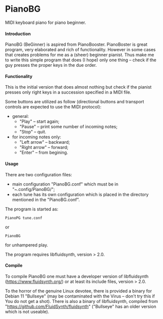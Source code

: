 # PianoBG
MIDI keyboard piano for piano beginner.

#### Introduction
PianoBG (BeGinner) is aspired from PianoBooster. PianoBoster is great program, very elaborated and rich of functionality. However in some cases that creates problems for me as a (sheer) beginner pianist. Thus make me to write this simple program that does (I hope) only one thing – check if the guy presses the proper keys in the due order.

#### Functionality
This is the initial version that does almost nothing but check if the pianist presses only right keys in a succession specified in a MIDI file.

Some buttons are utilized as follow (directional buttons and transport controls are expected to use the MIDI protocol):
* general:
  * "Play" – start again;
  * "Pause" – print some number of incoming notes;
  * "Stop" – quit.
* for incoming notes only:
  * "Left arrow" – backward;
  * "Right arrow" – forward;
  * "Enter" – from begining.

#### Usage
There are two configuration files:
* main configuration "PianoBG.conf" which must be in "~.config/PianoBG/";
* each tune has its own configuration which is placed in the directory mentioned in the "PianoBG.conf".

The program is started as:
```
PianoPG tune.conf
```
or
```
PianoBG 
```
for unhampered play.

The program requires libfluidsynth, version > 2.0.

#### Compile
To compile PianoBG one must have a developer version of libfluidsynth (https://www.fluidsynth.org/) or at least its include files, version > 2.0.

To the horror of the genuine Linux devotee, there is provided a binary for Debian 11 "Bullseye" (may be contaminated with the Virus – don't try this if You do not get a shot). There is also a binary of libfluidsynth, compiled from "https://github.com/FluidSynth/fluidsynth" ("Bullseye" has an older version which is not useable).
